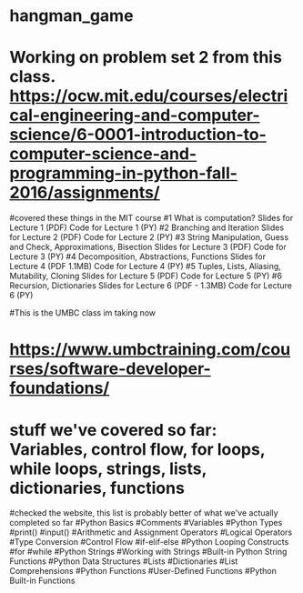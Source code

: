 # hangman_game

# Working on problem set 2 from this class.  https://ocw.mit.edu/courses/electrical-engineering-and-computer-science/6-0001-introduction-to-computer-science-and-programming-in-python-fall-2016/assignments/

#covered these things in the MIT course 
#1	What is computation?	Slides for Lecture 1 (PDF)	Code for Lecture 1 (PY)
#2	Branching and Iteration	Slides for Lecture 2 (PDF)	Code for Lecture 2 (PY)
#3	String Manipulation, Guess and Check, Approximations, Bisection	Slides for Lecture 3 (PDF)	Code for Lecture 3 (PY)
#4	Decomposition, Abstractions, Functions	Slides for Lecture 4 (PDF 1.1MB)	Code for Lecture 4 (PY)
#5	Tuples, Lists, Aliasing, Mutability, Cloning	Slides for Lecture 5 (PDF)	Code for Lecture 5 (PY)
#6	Recursion, Dictionaries	Slides for Lecture 6 (PDF - 1.3MB)	Code for Lecture 6 (PY)

#This is the UMBC class im taking now
# https://www.umbctraining.com/courses/software-developer-foundations/
# stuff we've covered so far: Variables, control flow, for loops, while loops, strings, lists, dictionaries, functions 

#checked the website, this list is probably better of what we've actually completed so far 
#Python Basics
#Comments
#Variables
#Python Types
#print()
#input()
#Arithmetic and Assignment Operators
#Logical Operators
#Type Conversion
#Control Flow
#if-elif-else
#Python Looping Constructs
#for
#while
#Python Strings
#Working with Strings
#Built-in Python String Functions
#Python Data Structures
#Lists
#Dictionaries
#List Comprehensions
#Python Functions
#User-Defined Functions
#Python Built-in Functions
